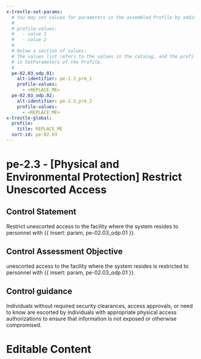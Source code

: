 ```yaml
---
x-trestle-set-params:
  # You may set values for parameters in the assembled Profile by adding
  #
  # profile-values:
  #   - value 1
  #   - value 2
  #
  # below a section of values:
  # The values list refers to the values in the catalog, and the profile-values represent values
  # in SetParameters of the Profile.
  #
  pe-02.03_odp.01:
    alt-identifier: pe-2.3_prm_1
    profile-values:
      - <REPLACE_ME>
  pe-02.03_odp.02:
    alt-identifier: pe-2.3_prm_2
    profile-values:
      - <REPLACE_ME>
x-trestle-global:
  profile:
    title: REPLACE_ME
  sort-id: pe-02.03
---
```


# pe-2.3 - \[Physical and Environmental Protection\] Restrict Unescorted Access

## Control Statement

Restrict unescorted access to the facility where the system resides to personnel with {{ insert: param, pe-02.03_odp.01 }}.

## Control Assessment Objective

unescorted access to the facility where the system resides is restricted to personnel with {{ insert: param, pe-02.03_odp.01 }}.

## Control guidance

Individuals without required security clearances, access approvals, or need to know are escorted by individuals with appropriate physical access authorizations to ensure that information is not exposed or otherwise compromised.

# Editable Content

<!-- Make additions and edits below -->
<!-- The above represents the contents of the control as received by the profile, prior to additions. -->
<!-- If the profile makes additions to the control, they will appear below. -->
<!-- The above markdown may not be edited but you may edit the content below, and/or introduce new additions to be made by the profile. -->
<!-- If there is a yaml header at the top, parameter values may be edited. Use --set-parameters to incorporate the changes during assembly. -->
<!-- The content here will then replace what is in the profile for this control, after running profile-assemble. -->
<!-- The current profile has no added parts for this control, but you may add new ones here. -->
<!-- Each addition must have a heading either of the form ## Control my_addition_name -->
<!-- or ## Part a. (where the a. refers to one of the control statement labels.) -->
<!-- "## Control" parts are new parts added after the statement part. -->
<!-- "## Part" parts are new parts added into the top-level statement part with that label. -->
<!-- Subparts may be added with nested hash levels of the form ### My Subpart Name -->
<!-- underneath the parent ## Control or ## Part being added -->
<!-- See https://ibm.github.io/compliance-trestle/tutorials/ssp_profile_catalog_authoring/ssp_profile_catalog_authoring for guidance. -->
